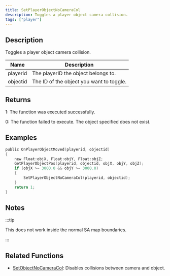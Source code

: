 ```yaml
---
title: SetPlayerObjectNoCameraCol
description: Toggles a player object camera collision.
tags: ["player"]
---
```


<VersionWarn version='SA-MP 0.3.7' />

## Description

Toggles a player object camera collision.

| Name     | Description                              |
| -------- | ---------------------------------------- |
| playerid | The playerID the object belongs to.      |
| objectid | The ID of the object you want to toggle. |

## Returns

1: The function was executed successfully.

0: The function failed to execute. The object specified does not exist.

## Examples

```c
public OnPlayerObjectMoved(playerid, objectid)
{
    new Float:objX, Float:objY, Float:objZ;
    GetPlayerObjectPos(playerid, objectid, objX, objY, objZ);
    if (objX >= 3000.0 && objY >= 3000.0)
    {
        SetPlayerObjectNoCameraCol(playerid, objectid);
    }
    return 1;
}
```

## Notes

:::tip

This does not work inside the normal SA map boundaries.

:::

## Related Functions

- [SetObjectNoCameraCol](SetObjectNoCameraCol): Disables collisions between camera and object.
